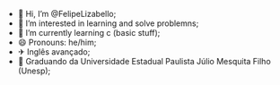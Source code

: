 - 👋 Hi, I’m @FelipeLizabello;
- 👀 I’m interested in learning and solve problemns;
- 🌱 I’m currently learning c (basic stuff);
- 😄 Pronouns: he/him;
- ✈ Inglês avançado;
- 🏫 Graduando da Universidade Estadual Paulista Júlio Mesquita Filho (Unesp);
<!---
FelipeLizabello/FelipeLizabello is a ✨ special ✨ repository because its `README.md` (this file) appears on your GitHub profile.
You can click the Preview link to take a look at your changes.
--->
